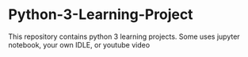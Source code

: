 # Python-3-Learning-Project
This repository contains python 3 learning projects. Some uses jupyter notebook, your own IDLE, or youtube video
